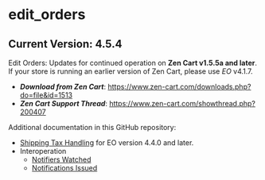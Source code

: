 # edit_orders

## Current Version: 4.5.4

Edit Orders: Updates for continued operation on **Zen Cart v1.5.5a and later**.  If your store is running an earlier version of Zen Cart, please use _EO_ v4.1.7.

- _**Download from Zen Cart**_: https://www.zen-cart.com/downloads.php?do=file&id=1513
- _**Zen Cart Support Thread**_: https://www.zen-cart.com/showthread.php?200407

Additional documentation in this GitHub repository:

- [Shipping Tax Handling](./pages/shipping_tax_handling.md) for EO version 4.4.0 and later.
- Interoperation
  - [Notifiers Watched](./pages/notifiers_watched.md)
  - [Notifications Issued](./pages/notifications_issued.md)
